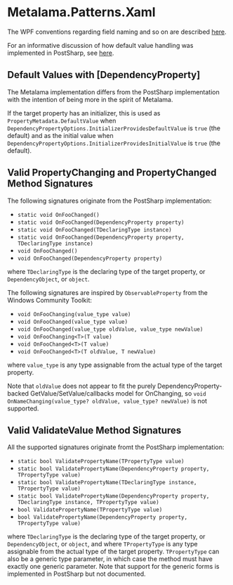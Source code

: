 ﻿# Metalama.Patterns.Xaml

The WPF conventions regarding field naming and so on are described [here](https://learn.microsoft.com/en-us/dotnet/desktop/wpf/properties/custom-dependency-properties?view=netdesktop-7.00).
 
For an informative discussion of how default value handling was implemented in PostSharp, see [here](https://postsharp.tpondemand.com/entity/15285-dependency-properties-propertymetadatadefaultvalue-is-not-set).

## Default Values with [DependencyProperty]

The Metalama implementation differs from the PostSharp implementation with the intention of being more in the spirit of Metalama.

If the target property has an initializer, this is used as `PropertyMetadata.DefaultValue` when `DependencyPropertyOptions.InitializerProvidesDefaultValue` is `true` (the default) and as the initial value when `DependencyPropertyOptions.InitializerProvidesInitialValue` is `true` (the default). 

## Valid PropertyChanging and PropertyChanged Method Signatures

The following signatures originate from the PostSharp implementation:

* `static void OnFooChanged()`
* `static void OnFooChanged(DependencyProperty property)`
* `static void OnFooChanged(TDeclaringType instance)`
* `static void OnFooChanged(DependencyProperty property, TDeclaringType instance)`
* `void OnFooChanged()`
* `void OnFooChanged(DependencyProperty property)`

where `TDeclaringType` is the declaring type of the target property, or `DependencyObject`, or `object`.

The following signatures are inspired by `ObservableProperty` from the Windows Community Toolkit:

* `void OnFooChanging(value_type value)`
* `void OnFooChanged(value_type value)`
* `void OnFooChanged(value_type oldValue, value_type newValue)`
* `void OnFooChanging<T>(T value)`
* `void OnFooChanged<T>(T value)`
* `void OnFooChanged<T>(T oldValue, T newValue)`

where `value_type` is any type assignable from the actual type of the target property.

Note that `oldValue` does not appear to fit the purely DependencyProperty-backed GetValue/SetValue/callbacks model for OnChanging, so `void OnNameChanging(value_type? oldValue, value_type? newValue)` is not supported.

## Valid ValidateValue Method Signatures

All the supported signatures originate fromt the PostSharp implementation:

* `static bool ValidatePropertyName(TPropertyType value)`
* `static bool ValidatePropertyName(DependencyProperty property, TPropertyType value)`
* `static bool ValidatePropertyName(TDeclaringType instance, TPropertyType value)`
* `static bool ValidatePropertyName(DependencyProperty property, TDeclaringType instance, TPropertyType value)`
* `bool ValidatePropertyName(TPropertyType value)`
* `bool ValidatePropertyName(DependencyProperty property, TPropertyType value)`

where `TDeclaringType` is the declaring type of the target property, or `DependencyObject`, or `object`, and
where `TPropertyType` is any type assignable from the actual type of the target property.
`TPropertyType` can also be a generic type parameter, in which case the method must have exactly one generic parameter. Note that support for the generic forms is implemented in PostSharp but not documented.
